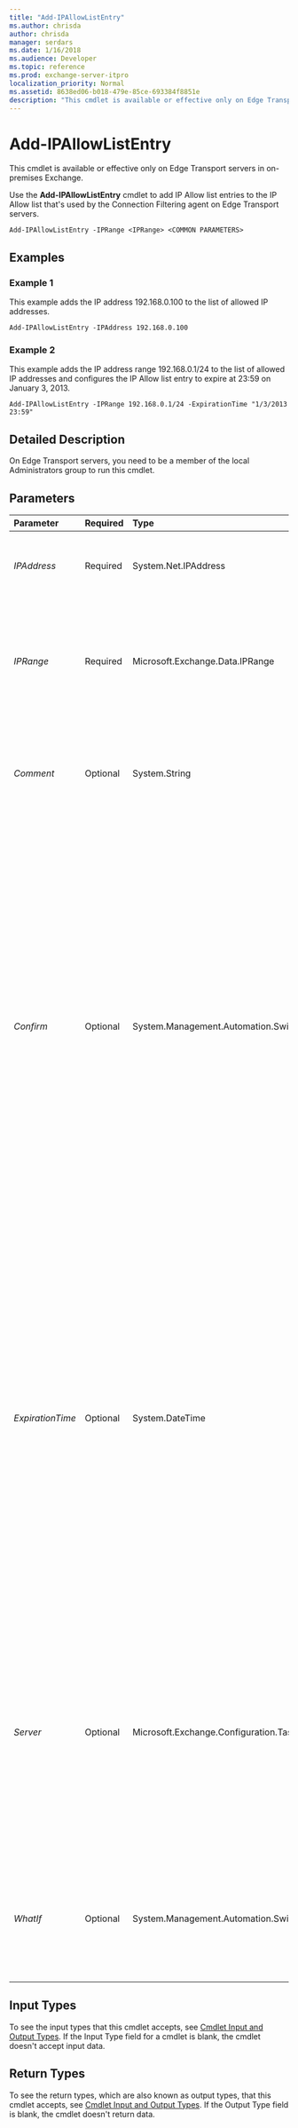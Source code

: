 ```yaml
---
title: "Add-IPAllowListEntry"
ms.author: chrisda
author: chrisda
manager: serdars
ms.date: 1/16/2018
ms.audience: Developer
ms.topic: reference
ms.prod: exchange-server-itpro
localization_priority: Normal
ms.assetid: 8638ed06-b018-479e-85ce-693384f8851e
description: "This cmdlet is available or effective only on Edge Transport servers in on-premises Exchange."
---
```


# Add-IPAllowListEntry

This cmdlet is available or effective only on Edge Transport servers in on-premises Exchange. 
  
Use the **Add-IPAllowListEntry** cmdlet to add IP Allow list entries to the IP Allow list that's used by the Connection Filtering agent on Edge Transport servers.
  
```
Add-IPAllowListEntry -IPRange <IPRange> <COMMON PARAMETERS>

```

## Examples
<a name="Examples"> </a>

### Example 1

This example adds the IP address 192.168.0.100 to the list of allowed IP addresses.
  
```
Add-IPAllowListEntry -IPAddress 192.168.0.100
```

### Example 2

This example adds the IP address range 192.168.0.1/24 to the list of allowed IP addresses and configures the IP Allow list entry to expire at 23:59 on January 3, 2013.
  
```
Add-IPAllowListEntry -IPRange 192.168.0.1/24 -ExpirationTime "1/3/2013 23:59"
```

## Detailed Description
<a name="DetailedDescription"> </a>

On Edge Transport servers, you need to be a member of the local Administrators group to run this cmdlet.
  
## Parameters
<a name="DetailedDescription"> </a>

|**Parameter**|**Required**|**Type**|**Description**|
|:-----|:-----|:-----|:-----|
| _IPAddress_ <br/> |Required  <br/> |System.Net.IPAddress  <br/> |The _IPAddress_ parameter specifies a single IP address to add to the IP Allow list, for example, `192.168.0.1`.  <br/> |
| _IPRange_ <br/> |Required  <br/> |Microsoft.Exchange.Data.IPRange  <br/> | The _IPRange_ parameter specifies a range of IP addresses to add to the IP Allow list. You can use the following formats: <br/> **CIDR IP**:  `192.168.0.1/24` <br/> **IP address range**:  `192.168.0.1-192.168.0.254`.  <br/> |
| _Comment_ <br/> |Optional  <br/> |System.String  <br/> |The _Comment_ parameter specifies an optional comment. If you specify a value that contains spaces, enclose the value in quotation marks ("), for example: `"This is an admin note"`.  <br/> |
| _Confirm_ <br/> |Optional  <br/> |System.Management.Automation.SwitchParameter  <br/> | The _Confirm_ switch specifies whether to show or hide the confirmation prompt. How this switch affects the cmdlet depends on if the cmdlet requires confirmation before proceeding. <br/>  Destructive cmdlets (for example, **Remove-\*** cmdlets) have a built-in pause that forces you to acknowledge the command before proceeding. For these cmdlets, you can skip the confirmation prompt by using this exact syntax: `-Confirm:$false`.  <br/>  Most other cmdlets (for example, **New-\*** and **Set-\*** cmdlets) don't have a built-in pause. For these cmdlets, specifying the _Confirm_ switch without a value introduces a pause that forces you acknowledge the command before proceeding. <br/> |
| _ExpirationTime_ <br/> |Optional  <br/> |System.DateTime  <br/> |The _ExpirationTime_ parameter specifies a day and time when the IP Allow list entry that you're creating will expire. If you specify a time only, and you don't specify a date, the current day is assumed. <br/> Use the short date format that's defined in the **Regional Options** settings on the computer where you're running the command. For example, if the computer is configured to use the short date format _mm_/ _dd_/ _yyyy_, enter 09/01/2015 to specify September 1, 2015. You can enter the date only, or you can enter the date and time of day. If you enter the date and time of day, enclose the value in quotation marks ("), for example,"09/01/2015 5:00 PM".  <br/> |
| _Server_ <br/> |Optional  <br/> |Microsoft.Exchange.Configuration.Tasks.ServerIdParameter  <br/> | The _Server_ parameter specifies the Exchange server where you want to run this command. You can use any value that uniquely identifies the server. For example: <br/>  Name <br/>  FQDN <br/>  Distinguished name (DN) <br/>  Exchange Legacy DN <br/>  If you don't use this parameter, the command is run on the local server. <br/>  You can't use this parameter to configure other Edge Transport servers remotely. <br/> |
| _WhatIf_ <br/> |Optional  <br/> |System.Management.Automation.SwitchParameter  <br/> |The _WhatIf_ switch simulates the actions of the command. You can use this switch to view the changes that would occur without actually applying those changes. You don't need to specify a value with this switch. <br/> |
   
## Input Types
<a name="InputTypes"> </a>

To see the input types that this cmdlet accepts, see [Cmdlet Input and Output Types](http://go.microsoft.com/fwlink/p/?linkId=616387). If the Input Type field for a cmdlet is blank, the cmdlet doesn't accept input data. 
  
## Return Types
<a name="ReturnTypes"> </a>

To see the return types, which are also known as output types, that this cmdlet accepts, see [Cmdlet Input and Output Types](http://go.microsoft.com/fwlink/p/?linkId=616387). If the Output Type field is blank, the cmdlet doesn't return data. 
  

